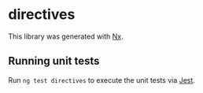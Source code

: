 # directives

This library was generated with [Nx](https://nx.dev).

## Running unit tests

Run `ng test directives` to execute the unit tests via [Jest](https://jestjs.io).
